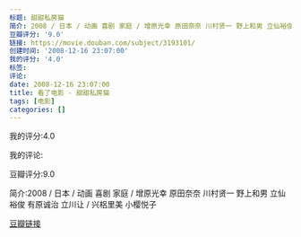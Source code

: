 ```yaml
---
标题: 甜甜私房猫
简介: 2008 / 日本 / 动画 喜剧 家庭 / 增原光幸 原田奈奈 川村贤一 野上和男 立仙裕俊 有原诚治 立川让 / 兴梠里美 小樱悦子
豆瓣评分: '9.0'
链接: https://movie.douban.com/subject/3193101/
创建时间: '2008-12-16 23:07:00'
我的评分: '4.0'
标签:
评论:
date: 2008-12-16 23:07:00
title: 看了电影 - 甜甜私房猫
tags: [电影]
categories: []
---
```


我的评分:4.0

我的评论:

豆瓣评分:9.0

简介:2008 / 日本 / 动画 喜剧 家庭 / 增原光幸 原田奈奈 川村贤一 野上和男 立仙裕俊 有原诚治 立川让 / 兴梠里美 小樱悦子

[豆瓣链接](https://movie.douban.com/subject/3193101/)

